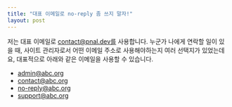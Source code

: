 ```yaml
---
title: "대표 이메일로 no-reply 좀 쓰지 말자!"
layout: post
---
```


저는 대표 이메일로 contact@pnal.dev를 사용합니다. 누군가 나에게 연락할 일이 있을 때, 사이트 관리자로서 어떤 이메일 주소로 사용해야하는지 여러 선택지가 있었는데요, 대표적으로 아래와 같은 이메일을 사용할 수 있습니다.

- admin@abc.org
- contact@abc.org
- no-reply@abc.org
- support@abc.org
